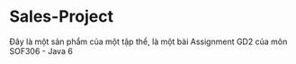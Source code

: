 # Sales-Project
Đây là một sản phẩm của một tập thể, là một bài Assignment GD2 của môn SOF306 - Java 6
